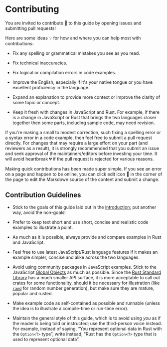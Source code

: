 # Contributing

You are invited to contribute 💖 to this guide by opening issues and submitting pull requests!

Here are some ideas 💡 for how and where you can help most with contributions:

- Fix any spelling or grammatical mistakes you see as you read.

- Fix technical inaccuracies.

- Fix logical or compilation errors in code examples.

- Improve the English, especially if it's your native tongue or you have excellent proficiency in the language.

- Expand an explanation to provide more context or improve the clarity of some topic or concept.

- Keep it fresh with changes in JavaScript and Rust. For example, if there is a change in JavaScript or Rust that brings the two languages closer together then some parts, including sample code, may need revision.

If you're making a small to modest correction, such fixing a spelling error or a syntax error in a code example, then feel free to submit a pull request directly. For changes that may require a large effort on your part (and reviewers as a result), it is strongly recommended that you submit an issue and seek approval of the maintainers/editors before investing your time. It will avoid heartbreak 💔 if the pull request is rejected for various reasons.

Making quick contributions has been made super simple. If you see an error on a page and happen to be online, you can click edit icon 📝 in the corner of the page to edit the Markdown source of the content and submit a change.

## Contribution Guidelines

- Stick to the goals of this guide laid out in the [introduction]; put another way, avoid the non-goals!

- Prefer to keep text short and use short, concise and realistic code examples to illustrate a point.

- As much as it is possible, always provide and compare examples in Rust and JavaScript.

- Feel free to use latest JavaScript/Rust language features if it makes an example simpler, concise and alike across the two languages.

- Avoid using community packages in JavaScript examples. Stick to the JavaScript [Global Objects] as much as possible. Since the [Rust Standard Library] has a much smaller API surface, it is more acceptable to call out crates for some functionality, should it be necessary for illustration (like [`rand`][rand] for random number generation), but make sure they are mature, popular and rusted.

- Make example code as self-contained as possible and runnable (unless the idea is to illustrate a compile-time or run-time error).

- Maintain the general style of this guide, which is to avoid using _you_ as if the reader is being told or instructed; use the third-person voice instead. For example, instead of saying, &ldquo;You represent optional data in Rust with the `Option<T>` type&rdquo;, write instead, &ldquo;Rust has the `Option<T>` type that is used to represent optional data&rdquo;.

  [introduction]: introduction.md
  [Global Objects]: https://developer.mozilla.org/en-US/docs/Web/JavaScript/Reference/Global_Objects
  [Rust Standard Library]: https://doc.rust-lang.org/std/
  [rand]: https://docs.rs/rand/latest/rand/
